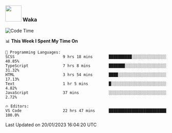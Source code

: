 ### <img src="https://media.giphy.com/media/VgCDAzcKvsR6OM0uWg/giphy.gif" width="50"> Waka

  <!--START_SECTION:waka-->
![Code Time](http://img.shields.io/badge/Code%20Time-1%2C202%20hrs%206%20mins-blue)

📊 **This Week I Spent My Time On** 

```text
💬 Programming Languages: 
SCSS                     9 hrs 18 mins       ██████████░░░░░░░░░░░░░░░   40.85% 
TypeScript               7 hrs 8 mins        ███████░░░░░░░░░░░░░░░░░░   31.32% 
HTML                     3 hrs 54 mins       ████░░░░░░░░░░░░░░░░░░░░░   17.13% 
Text                     1 hr 5 mins         █░░░░░░░░░░░░░░░░░░░░░░░░   4.82% 
JavaScript               37 mins             ░░░░░░░░░░░░░░░░░░░░░░░░░   2.72%

🔥 Editors: 
VS Code                  22 hrs 47 mins      █████████████████████████   100.0%

```


 Last Updated on 20/01/2023 16:04:20 UTC
<!--END_SECTION:waka-->
